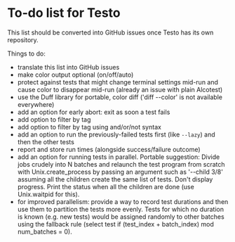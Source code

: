 To-do list for Testo
==

This list should be converted into GitHub issues once Testo has
its own repository.

Things to do:

* translate this list into GitHub issues
* make color output optional (on/off/auto)
* protect against tests that might change terminal settings mid-run
  and cause color to disappear mid-run (already an issue with plain Alcotest)
* use the Duff library for portable, color diff ('diff --color' is not
  available everywhere)
* add an option for early abort: exit as soon a test fails
* add option to filter by tag
* add option to filter by tag using and/or/not syntax
* add an option to run the previously-failed tests first (like
  `--lazy`) and then the other tests
* report and store run times (alongside success/failure outcome)
* add an option for running tests in parallel. Portable suggestion:
  Divide jobs crudely into N batches and relaunch the test program
  from scratch with Unix.create_process by passing an argument such as
  '--child 3/8' assuming all the children create the same list of tests.
  Don't display progress. Print the status when all the children are done
  (use Unix.waitpid for this).
* for improved parallelism: provide a way to record test durations and then
  use them to partition the tests more evenly. Tests for which no duration
  is known (e.g. new tests) would be assigned randomly to other batches
  using the fallback rule (select test if (test_index + batch_index) mod
  num_batches = 0).
